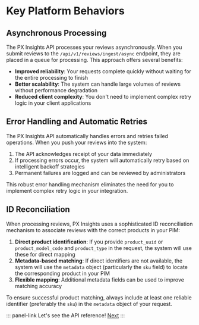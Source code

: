 # Key Platform Behaviors

## Asynchronous Processing

The PX Insights API processes your reviews asynchronously. When you submit reviews to the `/api/v1/reviews/ingest/async` endpoint, they are placed in a queue for processing. This approach offers several benefits:

- **Improved reliability**: Your requests complete quickly without waiting for the entire processing to finish
- **Better scalability**: The system can handle large volumes of reviews without performance degradation
- **Reduced client complexity**: You don't need to implement complex retry logic in your client applications

## Error Handling and Automatic Retries

The PX Insights API automatically handles errors and retries failed operations. When you push your reviews into the system:

1. The API acknowledges receipt of your data immediately
2. If processing errors occur, the system will automatically retry based on intelligent backoff strategies
3. Permanent failures are logged and can be reviewed by administrators

This robust error handling mechanism eliminates the need for you to implement complex retry logic in your integration.

## ID Reconciliation

When processing reviews, PX Insights uses a sophisticated ID reconciliation mechanism to associate reviews with the correct products in your PIM:

1. **Direct product identification**: If you provide `product_uuid` or `product_model_code` and `product_type` in the request, the system will use these for direct mapping
2. **Metadata-based matching**: If direct identifiers are not available, the system will use the `metadata` object (particularly the `sku` field) to locate the corresponding product in your PIM
3. **Flexible mapping**: Additional metadata fields can be used to improve matching accuracy

To ensure successful product matching, always include at least one reliable identifier (preferably the `sku`) in the `metadata` object of your request.


::: panel-link Let's see the API reference! [Next](/px-insights/api-reference.html)
:::
